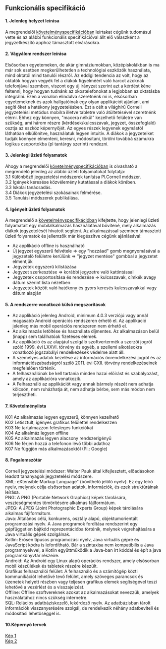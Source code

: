 Funkcionális specifikáció
-------------------------

#### 1. Jelenleg helyzet leírása
A megrendelői [követelményspecifikációban](https://github.com/vajkone/NoteTakingApp/blob/master/k%C3%B6vspec.md#1-jelenlegi-helyzet) leírtakat cégünk tudomásul vette és az alábbi funkcionális specifikációval állt elő válaszként a jegyzetkészítő apphoz támasztott elvárásokra.

#### 2. Vágyálom rendszer leírása
Elsősorban egyetemeken, de akár gimnáziumokban, középiskolákban is ma már sok esetben megkerülhetetlen a technológiai eszközök használata, mind oktatói mind tanulói részről. Az eddigi tendencia az volt, hogy az oktatók hogyan vegyék fel a diákok figyelméért való harcot azoknak telefonjával szemben, viszont egy új irányzat szerint azt a kérdést kéne feltenni, hogy hogyan tudnánk az okostelefonokat a legjobban az oktatásba integrálni. Ezen a vonalon elindulva szeretnénk mi is, elsősorban egyetemeknek és azok hallgatóinak egy olyan applikációt ajánlani, ami segíti őket a hatékony jegyzetelésben. Ezt a célt a világhírű Cornell jegyzetelési metódus mobilra illetve tabletre való átültetésével szeretnénk elérni. Ehhez egy könnyen, "macera nélkül" kezelhető felületre van szükség, ami három részre (kérdések/kulcsszavak, jegyzet, összefoglaló) osztja az eszköz képernyőjét. Az egyes részek legyenek egymástól láthatóan elkülönítve, használatuk legyen intuitív. A diákok a jegyzeteiket tudják könnyen elmenteni, keresni, módosítani, törölni továbbá számukra logikus csoportokba (pl tantárgy szerint) rendezni.

#### 3. Jelenlegi üzleti folyamatok
Ahogy a megrendelői [követelményspecifikációban](https://github.com/vajkone/NoteTakingApp/blob/master/k%C3%B6vspec.md#3-jelenlegi-%C3%BCzleti-folyamatok) is olvasható a megrendelő jelenleg az alábbi üzleti folyamatokat folytatja:  
3.1 Különböző jegyzetelési módszerek tanítása Pl.Cornell módszer.  
3.2 Igények keresése közvélemény kutatással a diákok körében.  
3.3 Iskolai tanácsadás.  
3.4 Diákok jegyzetelési szokásainak felmérése.  
3.5 Tanulási módszerek publikálása.  

#### 4. Igényelt üzleti folyamatok
A megrendelő a [követelményspecifikációban](https://github.com/vajkone/NoteTakingApp/blob/master/k%C3%B6vspec.md#4-ig%C3%A9nyelt-%C3%BCzleti-folyamatok) kifejtette, hogy jelenlegi üzleti folyamatait egy mobilalkalmazás használatával bővítené, mely alkalmazás diákok jegyzetelését hívatott segíteni. Az alkalmazással szemben támasztott üzleti folyamatok és jellemzők már kiegészítve cégünk ajánlásával:  
* Az applikáció offline is használható  
* Új jegyzet egyszerű felvétele => egy "hozzáad" gomb megnyomásával a jegyzetelő felületre kerülünk => "jegyzet mentése" gombbal a jegyzetet elmentjük  
* Jegyzetek egyszerű kilistázása  
* Jegyzet szerkesztése => korábbi jegyzetre való kattintással  
* Jegyzetek csoportosítása és rendezése => kulcsszavak, címkék avagy dátum szerint lista nézetben  
* Jegyzetek között való hatékony és gyors keresés kulcsszavakkal vagy dátum alapján  

#### 5. A rendszerre vonatkozó külső megszorítások  
- Az applikáció jelenleg Android, minimum 4.0.3 verziójú vagy annál magasabb Android operációs
rendszeren érhető el. Az applikáció jelenleg más mobil operációs rendszeren nem érhető el.  
- Az alkalmazás letöltése és használata díjmentes. Az alkalmazáson belül (inapp) sem találhatóak
fizetéses elemek.  
- Az applikáció és az alapjául szolgáló szoftvertermék a szerzői jogról szóló 1999. évi LXXVI. törvény és
egyéb, a szellemi alkotásokra vonatkozó jogszabályi rendelkezések védelme alatt áll.
- A személyes adatok kezelése az információs önrendelkezési jogról és az információszabadságról szóló 2011. évi CXII. törvény rendelkezéseinek megfelelően történik.  
- A felhasználónak be kell tartania minden hazai előírást és szabályozást, amely az applikációra
vonatkozik.  
- A Felhasználó az applikációt vagy annak bármely részét nem adhatja kölcsön, nem ruházhatja át, nem
adhatja bérbe, sem más módon nem terjesztheti.  


#### 7. Követelménylista
K01 Az alkalmazás legyen egyszerű, könnyen kezelhető  
K02 Letisztult, igényes grafikus felülettel rendelkezzen  
K03 Ne tartalmazzon felesleges funkciókat  
K04 Az alkalmáz legyen offline  
K05 Az alkalmazás legyen alacsony rendszerigényű  
K06 Ne férjen hozzá a telefonon lévő többi adathoz  
K07 Ne függjön más alkalmazásoktól (Pl.: Google)  

#### 8. Fogalomszótár
Cornell jegyzetelési módszer: Walter Pauk által kifejlesztett, előadásokon leadott tananyagok jegyzetelési módszere.  
XML: eXtensible Markup Language" (bővíthető jelölő nyelv). Ez egy leíró nyelv, melynek célja elsősorban adatok, információk, és ezek struktúráinak leírása.  
PNG: A PNG (Portable Network Graphics) képek tárolására, veszteségmentes tömörítésére alkalmas fájlformátum.  
JPEG: A JPEG (Joint Photographic Experts Group) képek tárolására alkalmas fájlformátum.  
Java: Általános célú, konkurens, osztály alapú, objektumorientált programozási nyelv. A Java programok fordítása rendszerint egy gépfüggetlen bájtkód reprezentációba történik, melynek végrehajtására a Java virtuális gépek szolgálnak.  
Kotlin: Erősen típusos programozási nyelv, Java virtuális gépre és JavaScript kódra is lefordítható. Bár a szintaxisa nem kompatibilis a Java programnyelvvel, a Kotlin együttműködik a Java-ban írt kóddal és épít a java programkönyvtár részeire.  
Android: Az Android egy Linux alapú operációs rendszer, amely elsősorban mobil készülékek és tabletek részére készült.  
Grafikus felhasználói felület: A felhasználó és a számítógép közti kommunikációt lehetővé tevő felület, amely szöveges parancsok és üzenetek helyett részben vagy teljesen grafikus elemek segítségével teszi lehetővé a vezérlést és a visszajelzést.  
Offline: Offline szoftvereknek azokat az alkalmazásokat nevezzük, amelyek használatához nincs szükség internetre.  
SQL: Relációs adatbáziskezelő, lekérdező nyelv. Az adatbázisban tárolt információk visszanyerésére szolgál, de rendelkezik néhány adatbeviteli és módosítási lehetöséggel is.

#### 10.Képernyő tervek
[Kép 1](https://github.com/vajkone/NoteTakingApp/blob/master/K%C3%A9pek/prototipus1.jpg)  
[Kép 2](https://github.com/vajkone/NoteTakingApp/blob/master/K%C3%A9pek/prototipus2.jpg)  


